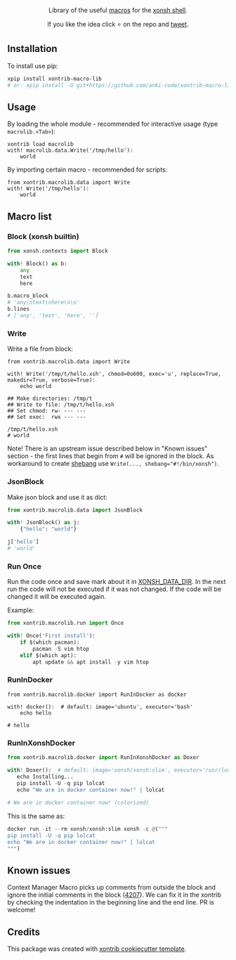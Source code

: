 <p align="center">
Library of the useful <a href="https://xon.sh/tutorial_macros.html">macros</a> for the <a href="https://xon.sh/">xonsh shell</a>.
</p>

<p align="center">  
If you like the idea click ⭐ on the repo and <a href="https://twitter.com/intent/tweet?text=Nice%20xontrib%20for%20the%20xonsh%20shell!&url=https://github.com/anki-code/xontrib-macro-lib" target="_blank">tweet</a>.
</p>


## Installation

To install use pip:

```bash
xpip install xontrib-macro-lib
# or: xpip install -U git+https://github.com/anki-code/xontrib-macro-lib
```

## Usage

By loading the whole module - recommended for interactive usage (type `macrolib.<Tab>`): 
```xsh
xontrib load macrolib
with! macrolib.data.Write('/tmp/hello'):
    world
```

By importing certain macro - recommended for scripts:
```xsh
from xontrib.macrolib.data import Write
with! Write('/tmp/hello'):
    world
```

## Macro list

### Block (xonsh builtin)
```python
from xonsh.contexts import Block

with! Block() as b:
    any
    text
    here

b.macro_block
# 'any\ntext\nhere\n\n'
b.lines
# ['any', 'text', 'here', '']
```

### Write

Write a file from block:

```xsh
from xontrib.macrolib.data import Write

with! Write('/tmp/t/hello.xsh', chmod=0o600, exec='u', replace=True, makedir=True, verbose=True):
    echo world
    
## Make directories: /tmp/t
## Write to file: /tmp/t/hello.xsh
## Set chmod: rw- --- ---
## Set exec:  rwx --- ---

/tmp/t/hello.xsh
# world
```

Note! There is an upstream issue described below in "Known issues" section - the first lines that begin from `#` will be ignored in the block. As workaround to create [shebang](https://en.wikipedia.org/wiki/Shebang_(Unix)) use `Write(..., shebang="#!/bin/xonsh")`.

### JsonBlock

Make json block and use it as dict:

```python
from xontrib.macrolib.data import JsonBlock

with! JsonBlock() as j:
    {"hello": "world"}

j['hello']
# 'world'
```

### Run Once

Run the code once and save mark about it in [XONSH_DATA_DIR](https://xon.sh/envvars.html#xonsh-data-dir). 
In the next run the code will not be executed if it was not changed. If the code will be changed it will be executed again.

Example:
```python
from xontrib.macrolib.run import Once

with! Once('First install'):
    if $(which pacman):
        pacman -S vim htop
    elif $(which apt):
        apt update && apt install -y vim htop
```

### RunInDocker

```xsh
from xontrib.macrolib.docker import RunInDocker as docker

with! docker():  # default: image='ubuntu', executor='bash'
    echo hello

# hello
```

### RunInXonshDocker

```python
from xontrib.macrolib.docker import RunInXonshDocker as Doxer

with! Doxer():  # default: image='xonsh/xonsh:slim', executor='/usr/local/bin/xonsh'
   echo Installing...
   pip install -U -q pip lolcat
   echo "We are in docker container now!" | lolcat
   
# We are in docker container now! (colorized)
```

This is the same as:
```python
docker run -it --rm xonsh/xonsh:slim xonsh -c @("""
pip install -U -q pip lolcat
echo "We are in docker container now!" | lolcat
""")
```

## Known issues

Context Manager Macro picks up comments from outside the block and ignore the initial comments in the block ([4207](https://github.com/xonsh/xonsh/issues/4207)). We can fix it in the xontrib by checking the indentation in the beginning line and the end line. PR is welcome!

## Credits

This package was created with [xontrib cookiecutter template](https://github.com/xonsh/xontrib-cookiecutter).
